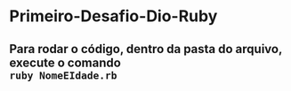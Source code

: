 # Primeiro-Desafio-Dio-Ruby

## Para rodar o código, dentro da pasta do arquivo, execute o comando <code> ruby NomeEIdade.rb </code>